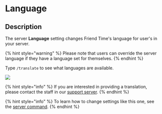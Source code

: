# Language

## Description

The server **Language** setting changes Friend Time's language for user's in your server.

{% hint style="warning" %}
Please note that users can override the server language if they have a language set for themselves.
{% endhint %}

Type `/translate` to see what languages are available.

![](../../.gitbook/assets/image%20%2863%29%20%281%29.png)

{% hint style="info" %}
 If you are interested in providing a translation, please contact the staff in our [support server](https://discord.gg/c9kQktCbsE).
{% endhint %}

{% hint style="info" %}
To learn how to change settings like this one, see the [server command](../../commands/admin-commands/server.md).
{% endhint %}

